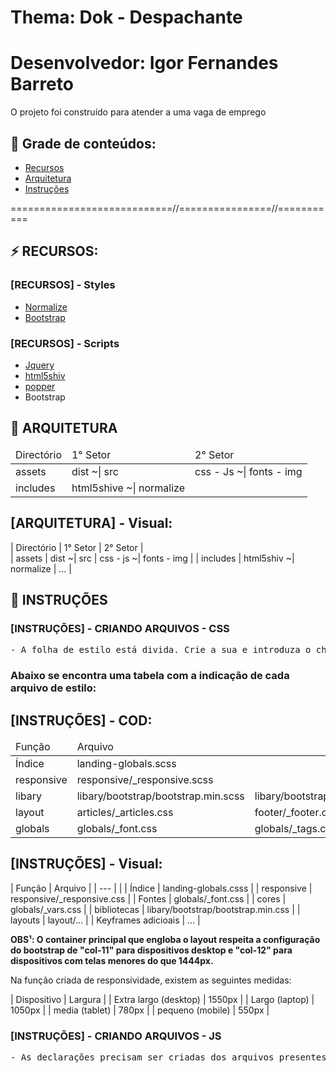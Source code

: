 # Thema: Dok - Despachante
# Desenvolvedor: Igor Fernandes Barreto

O projeto foi construído para atender a uma vaga de emprego


## 🔗 Grade de conteúdos:

- [Recursos](#recursos)
- [Arquitetura](#arquitetura)
- [Instruções](#instruções)


============================//================//===========

## ⚡ RECURSOS:

### [RECURSOS] - Styles
- [Normalize](https://necolas.github.io/normalize.css/)
- [Bootstrap](https://getbootstrap.com/docs/5.0/getting-started/download/)

### [RECURSOS] - Scripts
- [Jquery](https://jquery.com/download/)
- [html5shiv](https://github.com/aFarkas/html5shiv)
- [popper](https://popper.js.org)
- Bootstrap



## 📂 ARQUITETURA

<table>
    <thead>
        <tr>
            <td>Directório</td>
            <td>1° Setor</td>
            <td>2° Setor</td>
        </tr>
    </thead>
    <tbody>
        <tr>
            <td>assets</td>
            <td>dist ~| src</td>
            <td>css - Js   ~|  fonts - img</td>
        </tr>
        <tr>
            <td>includes</td>
            <td>html5shive  ~| normalize</td>
        </tr>
    </tbody>
</table>


## [ARQUITETURA] - Visual:

| Directório     | 1° Setor                 | 2° Setor                                          |  
| assets         | dist      ~| src         | css - js    ~|   fonts - img                      | 
| includes       | html5shiv ~| normalize   | ...                                               | 


## 📂 INSTRUÇÕES


### [INSTRUÇÕES] - CRIANDO ARQUIVOS - CSS

<pre>
- A folha de estilo está divida. Crie a sua e introduza o chamado dela no arquivo "landing-globals.css"
</pre>

<h3><strong>Abaixo se encontra uma tabela com a indicação de cada arquivo de estilo:</strong></h3>



## [INSTRUÇÕES] - COD:

<table>
    <thead>
        <tr>
            <td>Função</td>
            <td>Arquivo</td>
        </tr>
    </thead>
    <tbody>
        <tr>
            <td>Índice</td>                   
            <td>landing-globals.scss</td>
        </tr>
        <tr>
            <td>responsive</td>
            <td>responsive/_responsive.scss</td>
        </tr>
        <tr>
            <td>libary</td>
            <td>libary/bootstrap/bootstrap.min.scss</td>
            <td>libary/bootstrap/bootstrap.rtl.min.scss</td>
        </tr>
        <tr>
            <td>layout</td>
            <td>articles/_articles.css</td>
            <td>footer/_footer.css</td>
            <td>form/_form.css</td>
            <td>info/_info.css</td>
            <td>main/_main.css</td>
            <td>prices/_prices.css</td>
        </tr>
        <tr>
            <td>globals</td>
            <td>globals/_font.css</td>
            <td>globals/_tags.css</td>
            <td>globals/_vars.css</td>
        </tr>
    </tbody>
</table>


## [INSTRUÇÕES] - Visual:

| Função                     | Arquivo                              |
| ---                        |                                      |
| Índice                     |  landing-globals.csss                |
| responsive                 |  responsive/_responsive.css          |
| Fontes                     |  globals/_font.css                   |
| cores                      |  globals/_vars.css                   |
| bibliotecas                |  libary/bootstrap/bootstrap.min.css  |
| layouts                    |  layout/...                          | 
| Keyframes adicioais        |  ...                                 |   


**OBS¹: O container principal que engloba o layout respeita a configuração do bootstrap de "col-11" para dispositivos desktop e "col-12" para dispositivos com telas menores do que 1444px.**

Na função criada de responsividade, existem as seguintes medidas:

| Dispositivo                 | Largura    |
| Extra largo (desktop)       | 1550px     |
| Largo (laptop)              | 1050px     |
| media (tablet)              | 780px      |
| pequeno (mobile)            | 550px      |


### [INSTRUÇÕES] - CRIANDO ARQUIVOS - JS
<pre>
- As declarações precisam ser criadas dos arquivos presentes na pasta "/main". Caso haja necessidade de criar outro, exporte e importe tudo para landing-globals.js
</pre>

